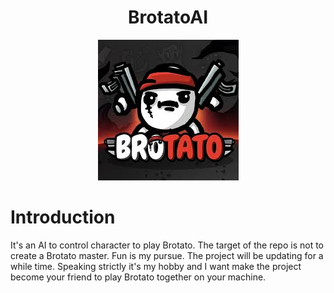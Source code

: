 <div align="center">
    <h1>BrotatoAI</h1>
    <img src="image-1.png" alt="alt text">
</div>

# Introduction
It's an AI to control character to play Brotato. The target of the repo is not to create a Brotato master. Fun is my pursue. The project will be updating for a while time. Speaking strictly it's my hobby and I want make the project become your friend to play Brotato together on your machine.